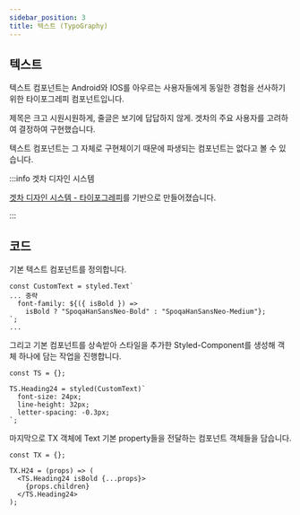```yaml
---
sidebar_position: 3
title: 텍스트 (TypoGraphy)
---
```


## 텍스트

텍스트 컴포넌트는 Android와 IOS를 아우르는 사용자들에게 동일한 경험을 선사하기 위한 타이포그레피 컴포넌트입니다.

제목은 크고 시원시원하게, 줄글은 보기에 답답하지 않게. 겟차의 주요 사용자를 고려하여 결정하여 구현했습니다.

텍스트 컴포넌트는 그 자체로 구현체이기 때문에 파생되는 컴포넌트는 없다고 볼 수 있습니다.

:::info 겟차 디자인 시스템

[겟차 디자인 시스템 - 타이포그레피](https://zeroheight.com/759a9cc46/p/74fe35-typography/b/34edf2)를 기반으로 만들어졌습니다.

:::

## 코드

기본 텍스트 컴포넌트를 정의합니다.

```tsx
const CustomText = styled.Text`
... 중략
  font-family: ${({ isBold }) =>
    isBold ? "SpoqaHanSansNeo-Bold" : "SpoqaHanSansNeo-Medium"};
`;
...
```

그리고 기본 컴포넌트를 상속받아 스타일을 추가한 Styled-Component를 생성해 객체 하나에 담는 작업을 진행합니다.

```tsx
const TS = {};

TS.Heading24 = styled(CustomText)`
  font-size: 24px;
  line-height: 32px;
  letter-spacing: -0.3px;
`;
```

마지막으로 TX 객체에 Text 기본 property들을 전달하는 컴포넌트 객체들을 담습니다.

```tsx
const TX = {};

TX.H24 = (props) => (
  <TS.Heading24 isBold {...props}>
    {props.children}
  </TS.Heading24>
);
```
